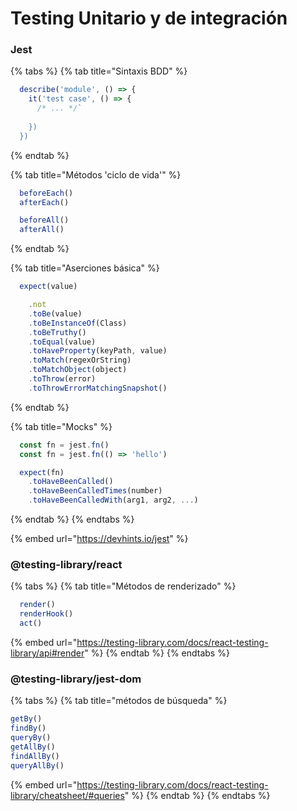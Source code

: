 # Testing Unitario y de integración

### Jest

{% tabs %}
{% tab title="Sintaxis BDD" %}
```javascript
  describe('module', () => {
    it('test case', () => {
      /* ... */`
      
    })
  })
```
{% endtab %}

{% tab title="Métodos 'ciclo de vida'" %}
```javascript
  beforeEach()
  afterEach()

  beforeAll()
  afterAll()
```
{% endtab %}

{% tab title="Aserciones básica" %}
```javascript
  expect(value)

    .not
    .toBe(value)
    .toBeInstanceOf(Class)
    .toBeTruthy()
    .toEqual(value)
    .toHaveProperty(keyPath, value)
    .toMatch(regexOrString)
    .toMatchObject(object)
    .toThrow(error)
    .toThrowErrorMatchingSnapshot()
```
{% endtab %}

{% tab title="Mocks" %}
```javascript
  const fn = jest.fn()
  const fn = jest.fn(() => 'hello')

  expect(fn)
    .toHaveBeenCalled()
    .toHaveBeenCalledTimes(number)
    .toHaveBeenCalledWith(arg1, arg2, ...)
```
{% endtab %}
{% endtabs %}

{% embed url="https://devhints.io/jest" %}

### @testing-library/react

{% tabs %}
{% tab title="Métodos de renderizado" %}
```javascript
  render()
  renderHook()
  act()
```

{% embed url="https://testing-library.com/docs/react-testing-library/api#render" %}
{% endtab %}
{% endtabs %}

### @testing-library/jest-dom

{% tabs %}
{% tab title="métodos de búsqueda" %}
```javascript
getBy()
findBy()
queryBy()
getAllBy()
findAllBy()
queryAllBy()
```

{% embed url="https://testing-library.com/docs/react-testing-library/cheatsheet/#queries" %}
{% endtab %}
{% endtabs %}
